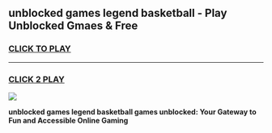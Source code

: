 
## unblocked games legend basketball - Play Unblocked Gmaes & Free
<h3>
<a href="https://news.freeplayer.one?title=unblocked_games_legend_basketball&ref=16F">CLICK TO PLAY</a></h3>
<hr>

<h3>
<a href="https://news.freeplayer.one?title=unblocked_games_legend_basketball&ref=16F">CLICK 2 PLAY</a>
  
</h3>

<a href="https://news.freeplayer.one?title=unblocked_games_legend_basketball&ref=16F/"><img src="https://clearcache.store/games.png"></a>


**unblocked games legend basketball games unblocked: Your Gateway to Fun and Accessible Online Gaming**
